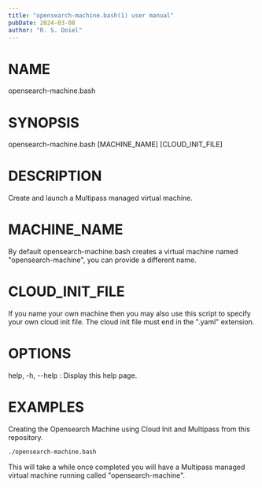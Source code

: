 ```yaml
---
title: "opensearch-machine.bash(1) user manual"
pubDate: 2024-03-08
author: "R. S. Doiel"
---
```


# NAME

opensearch-machine.bash

# SYNOPSIS

opensearch-machine.bash [MACHINE_NAME] [CLOUD_INIT_FILE]

# DESCRIPTION

Create and launch a Multipass managed virtual machine.

# MACHINE_NAME

By default opensearch-machine.bash creates a virtual machine named
"opensearch-machine", you can provide a different name.

# CLOUD_INIT_FILE

If you name your own machine then you may also use this
script to specify your own cloud init file. The cloud init
file must end in the ".yaml" extension.

# OPTIONS

help, -h, --help
: Display this help page.

# EXAMPLES

Creating the Opensearch Machine using Cloud Init and Multipass
from this repository.

~~~sh
./opensearch-machine.bash
~~~

This will take a while once completed you will have a Multipass
managed virtual machine running called "opensearch-machine".

